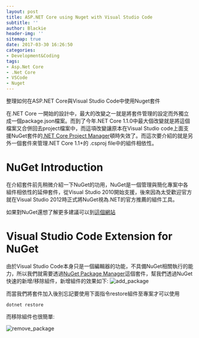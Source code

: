 ```yaml
---
layout: post
title: ASP.NET Core using Nuget with Visual Studio Code
subtitle: ''
author: Blackie
header-img: ''
sitemap: true
date: 2017-03-30 16:26:50
categories:
- Development&Coding
tags: 
- Asp.Net Core
- .Net Core
- VSCode
- Nuget
---
```


整理如何在ASP.NET Core與Visual Studio Code中使用Nuget套件

<!-- More -->

在.NET Core 一開始的設計中，最大的改變之一就是將套件管理的設定而外獨立成一個package.json檔案。而到了今年.NET Core 1.1.0中最大個改變就是將這個檔案又合併回去project檔案中，而這項改變讓原本在Visual Studio code上面支援NuGet套件的[.NET Core Project Manager](https://marketplace.visualstudio.com/items?itemName=ksubedi.net-core-project-manager)頓時失效了。而這次要介紹的就是另外一個套件來管理.NET Core 1.1+的 .csproj file中的組件相依性。

# NuGet Introduction #

在介紹套件前先稍微介紹一下NuGet的功用，NuGet是一個管理與簡化專案中各組件相依性的延伸套件，從Visual Studio 2010開始支援，後來因為太受歡迎官方就在Visual Studio 2012時正式將NuGet視為.NET的官方推薦的組件工具。

如果對NuGet還想了解更多建議可以到[這個網站](http://www.devopsschool.com/slides/nuget/)

# Visual Studio Code Extension for NuGet #
由於Visual Studio Code本身只是一個編輯器的功能，不具備NuGet相關執行的能力，所以我們就需要透過[NuGet Package Manager](https://marketplace.visualstudio.com/items?itemName=jmrog.vscode-nuget-package-manager)這個套件，幫我們透過NuGet快速的新增/移除組件，新增組件的效果如下: 
![add_package](add_package.gif)

而當我們將套件加入後別忘記要使用下面指令restore組件至專案才可以使用

    dotnet restore

而移除組件也很簡單:

![remove_package](remove_package.gif)
